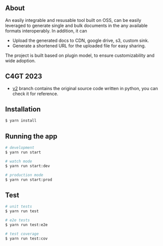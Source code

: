 
## About

An easily integrable and resusable tool built on OSS, can be easily leveraged to generate single and bulk documents in the any available formats interoperably.
In addition, it can
- Upload the generated docs to CDN, google drive, s3, custom sink.
- Generate a shortened URL for the uploaded file for easy sharing.

The project is built based on plugin model, to ensure customizability and wide adoption.

## C4GT 2023
- [v2](https://github.com/Samagra-Development/Doc-Generator/tree/v2) branch contains the original source code written in python, you can check it for reference.


## Installation

```bash
$ yarn install
```

## Running the app

```bash
# development
$ yarn run start

# watch mode
$ yarn run start:dev

# production mode
$ yarn run start:prod
```

## Test

```bash
# unit tests
$ yarn run test

# e2e tests
$ yarn run test:e2e

# test coverage
$ yarn run test:cov
```
